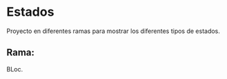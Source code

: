 # Estados

Proyecto en diferentes ramas para mostrar los diferentes tipos de estados.

## Rama:

BLoc.
